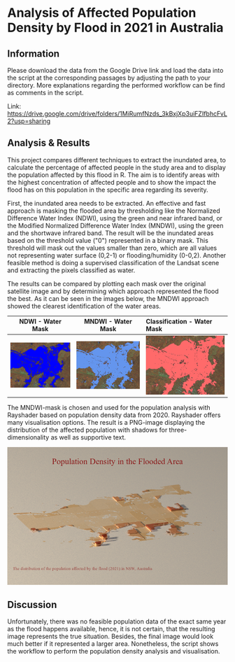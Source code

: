 # Analysis of Affected Population Density by Flood in 2021 in Australia

## Information
Please download the data from the Google Drive link and load the data into the script at the corresponding passages by adjusting the path to your directory. More explanations regarding the performed workflow can be find as comments in the script.

Link: https://drive.google.com/drive/folders/1MiRumfNzds_3kBxjXp3uiFZIfbhcFvL2?usp=sharing

## Analysis & Results
This project compares different techniques to extract the inundated area, to calculate the percentage of affected people in the study area and to display the population affected by this flood in R. The aim is to identify areas with the highest concentration of affected people and to show the impact the flood has on this population in the specific area regarding its severity.

First, the inundated area needs to be extracted. An effective and fast approach is masking the flooded area by thresholding like the Normalized Difference Water Index (NDWI), using the green and near infrared band, or the Modified Normalized Difference Water Index (MNDWI), using the green and the shortwave infrared band. The result will be the inundated areas based on the threshold value ("0") represented in a binary mask. This threshold will mask out the values smaller than zero, which are all values not representing water surface (0,2-1) or flooding/humidity (0-0,2). Another feasible method is doing a supervised classification of the Landsat scene and extracting the pixels classified as water. 

The results can be compared by plotting each mask over the original satellite image and by determining which approach represented the flood the best. As it can be seen in the images below, the MNDWI approach showed the clearest identification of the water areas.


|       NDWI - Water Mask       |       MNDWI - Water Mask        |    Classification - Water Mask|
|:------------------------------:|:------------------------------:|:------------------------------|
|  ![mask](Figures/NdwiMask.png)     | ![mask](Figures/Mask.png)  |![mask](Figures/ClassiMask.png)|


The MNDWI-mask is chosen and used for the population analysis with Rayshader based on population density data from 2020. Rayshader offers many visualisation options. The result is a PNG-image displaying the distribution of the affected population with shadows for three-dimensionality as well as supportive text. 

![image_git](Figures/image_git.png)

## Discussion
Unfortunately, there was no feasible population data of the exact same year as the flood happens available, hence, it is not certain, that the resulting image represents the true situation. Besides, the final image would look much better if it represented a larger area.
Nonetheless, the script shows the workflow to perform the population density analysis and visualisation. 
